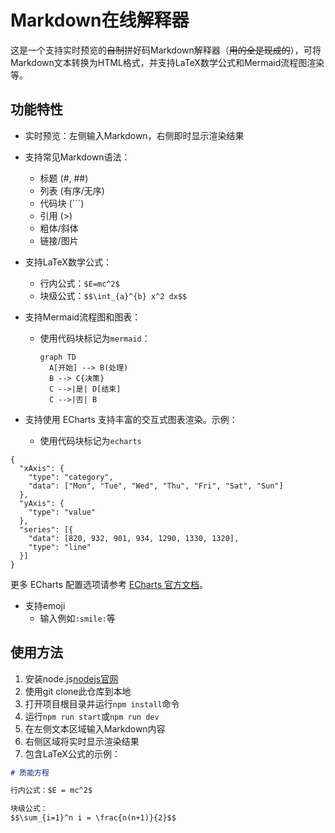 # Markdown在线解释器

这是一个支持实时预览的~~自制~~拼好码Markdown解释器（~~用的全是现成的~~），可将Markdown文本转换为HTML格式，并支持LaTeX数学公式和Mermaid流程图渲染等。

## 功能特性

- 实时预览：左侧输入Markdown，右侧即时显示渲染结果
- 支持常见Markdown语法：
  - 标题 (#, ##)
  - 列表 (有序/无序)
  - 代码块 (```)
  - 引用 (>)
  - 粗体/斜体
  - 链接/图片
- 支持LaTeX数学公式：
  - 行内公式：`$E=mc^2$`
  - 块级公式：`$$\int_{a}^{b} x^2 dx$$`
- 支持Mermaid流程图和图表：
  - 使用代码块标记为`mermaid`：
    ```mermaid
    graph TD
      A[开始] --> B(处理)
      B --> C{决策}
      C -->|是| D[结束]
      C -->|否| B
    ```

- 支持使用 ECharts 支持丰富的交互式图表渲染。示例：
  - 使用代码块标记为`echarts`

```echarts
{
  "xAxis": {
    "type": "category",
    "data": ["Mon", "Tue", "Wed", "Thu", "Fri", "Sat", "Sun"]
  },
  "yAxis": {
    "type": "value"
  },
  "series": [{
    "data": [820, 932, 901, 934, 1290, 1330, 1320],
    "type": "line"
  }]
}
```

更多 ECharts 配置选项请参考 [ECharts 官方文档](https://echarts.apache.org/zh/option.html)。

- 支持emoji
  - 输入例如`:smile:`等
## 使用方法

1. 安装node.js[nodejs官网](https://nodejs.org/zh-cn)
2. 使用git clone此仓库到本地
3. 打开项目根目录并运行`npm install`命令
4. 运行`npm run start`或`npm run dev`
5. 在左侧文本区域输入Markdown内容
6. 右侧区域将实时显示渲染结果
7. 包含LaTeX公式的示例：
```markdown
# 质能方程

行内公式：$E = mc^2$

块级公式：
$$\sum_{i=1}^n i = \frac{n(n+1)}{2}$$
```
